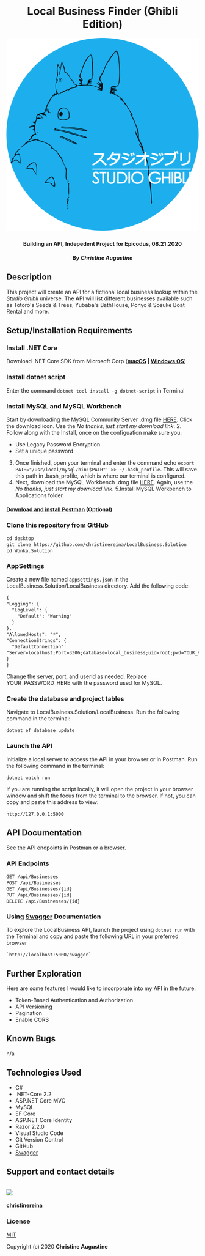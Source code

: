 # <h1 align = "center"> Local Business Finder (Ghibli Edition)

<div align="center">

![Preview](miyazaki_preview.png)
</div>

##### <h4 align = "center">  Building an API, Indepedent Project for Epicodus, 08.21.2020

#### <h4 align = "center"> By _**Christine Augustine**_


## Description

This project will create an API for a fictional local business lookup within the *Studio Ghibli* universe. The API will list different businesses available such as Totoro's Seeds & Trees, Yubaba's BathHouse, Ponyo & Sōsuke Boat Rental and more.  

## Setup/Installation Requirements 

### Install .NET Core 

Download .NET Core SDK from Microsoft Corp  (**[macOS](https://dotnet.microsoft.com/download/dotnet-core/thank-you/sdk-2.2.106-macos-x64-installer) | [Windows OS](https://dotnet.microsoft.com/download/dotnet-core/thank-you/sdk-2.2.203-windows-x64-installer)**)

### Install dotnet script

Enter the command `dotnet tool install -g dotnet-script` in Terminal 

### Install MySQL and MySQL Workbench

Start by downloading the MySQL Community Server .dmg file [HERE](https://dev.mysql.com/downloads/file/?id=484914). Click the download icon. Use the *No thanks, just start my download link*.
2. Follow along with the Install, once on the configuation make sure you:
- Use Legacy Password Encryption.
- Set a unique password
3. Once finished, open your terminal and enter the command echo `export PATH="/usr/local/mysql/bin:$PATH"' >> ~/.bash_profile`. This will save this path in .bash_profile, which is where our terminal is configured.
4. Next, download the MySQL Workbench .dmg file [HERE](https://dev.mysql.com/downloads/file/?id=484391). Again, use the *No thanks, just start my download link*.
5.Install MySQL Workbench to Applications folder.

#### [Download and install Postman](https://www.postman.com/downloads/)  (Optional) 

### Clone this [repository](https://github.com/christinereina/LocalBusiness.Solution) from GitHub
```
cd desktop
git clone https://github.com/christinereina/LocalBusiness.Solution
cd Wonka.Solution
```

### AppSettings

 Create a new file named `appsettings.json` in the LocalBusiness.Solution/LocalBusiness directory. Add the following code:
  
  ```
{
  "Logging": {
    "LogLevel": {
      "Default": "Warning"
    }
  },
  "AllowedHosts": "*",
  "ConnectionStrings": {
    "DefaultConnection": "Server=localhost;Port=3306;database=local_business;uid=root;pwd=YOUR_PASSWORD_HERE;"
  }
}
  ```
Change the server, port, and userid as needed. Replace YOUR_PASSWORD_HERE with the password used for MySQL.

### Create the database and project tables

Navigate to LocalBusiness.Solution/LocalBusiness. Run the following command in the terminal:

```
dotnet ef database update
```
### Launch the API

Initialize a local server to access the API in your browser or in Postman. Run the following command in the terminal:

```
dotnet watch run
```

If you are running the script locally, it will open the project in your browser window and shift the focus from the terminal to the browser. If not, you can copy and paste this address to view:

```
http://127.0.0.1:5000
```

## API Documentation

See the API endpoints in Postman or a browser.

### API Endpoints

```
GET /api/Businesses
POST /api/Businesses
GET /api/Businesses/{id}
PUT /api/Businesses/{id}
DELETE /api/Businesses/{id}
```

### Using [Swagger](https://swagger.io/) Documentation
To explore the LocalBusiness API, launch the project using `dotnet run` with the Terminal and copy and paste the following URL in your preferred browser

```
`http://localhost:5000/swagger`
```

## Further Exploration 

Here are some features I would like to incorporate into my API in the future:

* Token-Based Authentication and Authorization
* API Versioning
* Pagination
* Enable CORS

## Known Bugs

n/a

## Technologies Used

* C# 
* .NET-Core 2.2
* ASP.NET Core MVC
* MySQL
* EF Core
* ASP.NET Core Identity
* Razor 2.2.0
* Visual Studio Code
* Git Version Control 
* GitHub
* [Swagger](https://swagger.io/)


## Support and contact details

<p>
    <br>
    <a href="https://github.com/christinereina">
        <img src="https://avatars3.githubusercontent.com/u/59573479?s=60&v=4">
    </a>
    </p>
    <p>
        <a href="https://github.com/christinereina">
            <strong>christinereina</strong>
        </a>
</p>

### License

[MIT](https://mit-license.org/)

Copyright (c) 2020 **Christine Augustine**